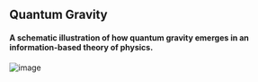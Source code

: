 ## Quantum Gravity
#### A schematic illustration of how quantum gravity emerges in an information-based theory of physics.
![image](https://user-images.githubusercontent.com/103260806/197023757-bffbdb4e-0d23-4bec-94b5-f359ef6a48d7.png)
